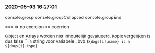 ### 2020-05-03 16:27:01

console.group
console.groupCollapsed
console.groupEnd


=== => no coercion
== coercion

Object en Arrays worden niet inhoudelijk gevalueerd, kopie vergelijken is dus false
`` in string voor variabele , bvb `${dogs[i].name} is a ${dogs[i].type}`



